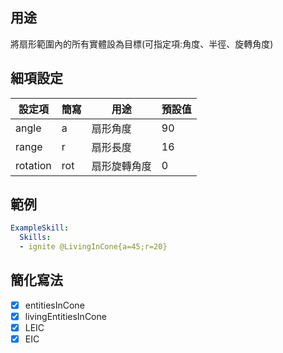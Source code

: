 ## 用途
將扇形範圍內的所有實體設為目標(可指定項:角度、半徑、旋轉角度)


## 細項設定
| 設定項 | 簡寫   | 用途                      | 預設值 |
|-----------|-----------|----------------------------------------------------------------------|---------|
| angle     | a         | 扇形角度           | 90      |
| range     | r         | 扇形長度           | 16      |
| rotation  | rot       | 扇形旋轉角度        | 0       |


## 範例
```yaml
ExampleSkill:
  Skills:
  - ignite @LivingInCone{a=45;r=20}
```


## 簡化寫法
- [x] entitiesInCone
- [x] livingEntitiesInCone
- [x] LEIC
- [x] EIC